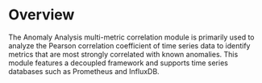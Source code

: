 # Overview<a name="EN-US_TOPIC_0000001311416516"></a>

The Anomaly Analysis multi-metric correlation module is primarily used to analyze the Pearson correlation coefficient of time series data to identify metrics that are most strongly correlated with known anomalies. This module features a decoupled framework and supports time series databases such as Prometheus and InfluxDB.
